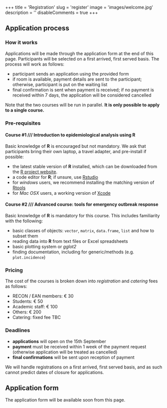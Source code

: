 +++
title = 'Registration'
slug = 'register'
image = 'images/welcome.jpg'
description = ''
disableComments = true
+++



## Application process

### How it works

Applications will be made through the application form at the end of this
page. Participants will be selected on a first arrived, first served basis. The
process will work as follows:

* participant sends an application using the provided form
* if room is available, payment details are sent to the participant; otherwise,
  participant is put on the waiting list
* final confirmation is sent when payment is received; if no payment is received
  within 7 days, the application will be considered cancelled


Note that the two courses will be run in parallel. **It is only possible to apply
to a single course.**


### Pre-requisites

#### Course #1 /// Introduction to epidemiological analysis using R

Basic knowledge of **R** is encouraged but not mandatory. We ask that
participants bring their own laptop, a travel adapter, and pre-install if possible: 

* the latest stable version of **R** installed, which can be downloaded from the
[R project website](https://www.r-project.org/).
* a code editor for **R**; if unsure, use
  [Rstudio](https://www.rstudio.com/products/rstudio/download/)
* for *windows* users, we recommend installing the matching version of
  [Rtools](https://cran.r-project.org/bin/windows/Rtools/)
* for *Mac OSX* users, a working version of
  [Xcode](https://apps.apple.com/us/app/xcode/id497799835?ls=1&mt=12)



#### Course #2 /// Advanced course: tools for emergency outbreak response

Basic knowledge of **R** is mandatory for this course. This includes familiarity
with the following:

* basic classes of objects: `vector`, `matrix`, `data.frame`, `list` and how to
  subset them
* reading data into **R** from text files or Excel spreadsheets
* basic plotting system or *gglot2*
* finding documentation, including for generic/methods (e.g. `plot.incidence`)




### Pricing

The cost of the courses is broken down into *registration* and *catering* fees as
follows:

* RECON / EAN members: &euro; 30
* Students: &euro; 50
* Academic staff: &euro; 100
* Others: &euro; 200
* Catering: fixed fee TBC



### Deadlines

* **applications** will open on the 15th September
* **payment** must be received within 1 week of the payment request (otherwise
  application will be treated as cancelled)
* **final confirmations** will be sent upon reception of payment

We will handle registrations on a first arrived, first served basis, and as such
cannot predict dates of closure for applications.



## Application form

The application form will be available soon from this page.
